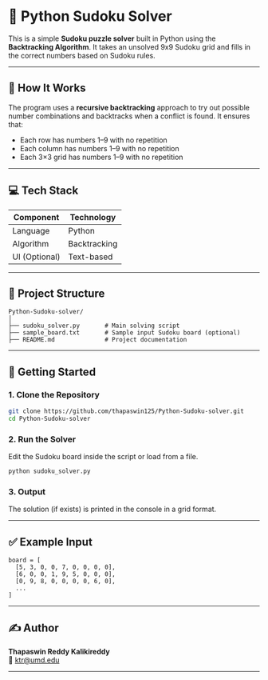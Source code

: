 # 🔢 Python Sudoku Solver

This is a simple **Sudoku puzzle solver** built in Python using the **Backtracking Algorithm**. It takes an unsolved 9x9 Sudoku grid and fills in the correct numbers based on Sudoku rules.

---

## 🧠 How It Works

The program uses a **recursive backtracking** approach to try out possible number combinations and backtracks when a conflict is found. It ensures that:
- Each row has numbers 1–9 with no repetition
- Each column has numbers 1–9 with no repetition
- Each 3×3 grid has numbers 1–9 with no repetition

---

## 💻 Tech Stack

| Component   | Technology |
|-------------|------------|
| Language    | Python     |
| Algorithm   | Backtracking |
| UI (Optional) | Text-based |

---

## 📁 Project Structure

```
Python-Sudoku-solver/
│
├── sudoku_solver.py       # Main solving script
├── sample_board.txt       # Sample input Sudoku board (optional)
├── README.md              # Project documentation
```

---

## 🚀 Getting Started

### 1. Clone the Repository
```bash
git clone https://github.com/thapaswin125/Python-Sudoku-solver.git
cd Python-Sudoku-solver
```

### 2. Run the Solver
Edit the Sudoku board inside the script or load from a file.

```bash
python sudoku_solver.py
```

### 3. Output
The solution (if exists) is printed in the console in a grid format.

---

## ✅ Example Input

```
board = [
  [5, 3, 0, 0, 7, 0, 0, 0, 0],
  [6, 0, 0, 1, 9, 5, 0, 0, 0],
  [0, 9, 8, 0, 0, 0, 0, 6, 0],
  ...
]
```

---

## ✍️ Author

**Thapaswin Reddy Kalikireddy**  
📧 [ktr@umd.edu](mailto:ktr@umd.edu)

---

